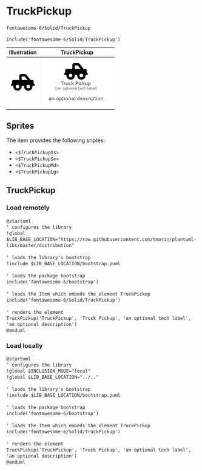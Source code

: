 # TruckPickup


```text
fontawesome-6/Solid/TruckPickup
```

```text
include('fontawesome-6/Solid/TruckPickup')
```



| Illustration | TruckPickup |
| :---: | :---: |
| ![illustration for Illustration](../../fontawesome-6/Solid/TruckPickup.png) | ![illustration for TruckPickup](../../fontawesome-6/Solid/TruckPickup.Local.png) |



## Sprites
The item provides the following sriptes:

- `<$TruckPickupXs>`
- `<$TruckPickupSm>`
- `<$TruckPickupMd>`
- `<$TruckPickupLg>`





## TruckPickup

### Load remotely
```plantuml
@startuml
' configures the library
!global $LIB_BASE_LOCATION="https://raw.githubusercontent.com/tmorin/plantuml-libs/master/distribution"

' loads the library's bootstrap
!include $LIB_BASE_LOCATION/bootstrap.puml

' loads the package bootstrap
include('fontawesome-6/bootstrap')

' loads the Item which embeds the element TruckPickup
include('fontawesome-6/Solid/TruckPickup')

' renders the element
TruckPickup('TruckPickup', 'Truck Pickup', 'an optional tech label', 'an optional description')
@enduml
```

### Load locally
```plantuml
@startuml
' configures the library
!global $INCLUSION_MODE="local"
!global $LIB_BASE_LOCATION="../.."

' loads the library's bootstrap
!include $LIB_BASE_LOCATION/bootstrap.puml

' loads the package bootstrap
include('fontawesome-6/bootstrap')

' loads the Item which embeds the element TruckPickup
include('fontawesome-6/Solid/TruckPickup')

' renders the element
TruckPickup('TruckPickup', 'Truck Pickup', 'an optional tech label', 'an optional description')
@enduml
```

